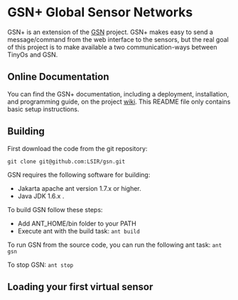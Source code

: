 # GSN+ Global Sensor Networks

GSN+ is an extension of the [GSN](https://github.com/LSIR/gsn) project.
GSN+ makes easy to send a message/command from the web interface to the sensors, but the real goal of this project is to make available a two communication-ways between TinyOs and GSN.

## Online Documentation

You can find the GSN+ documentation, including a deployment, installation, and programming
guide, on the project [wiki](https://github.com/mysite).
This README file only contains basic setup instructions.

## Building

First download the code from the git repository:

	git clone git@github.com:LSIR/gsn.git

GSN requires the following software for building:

* Jakarta apache ant version 1.7.x or higher.
* Java JDK 1.6.x .

To build GSN follow these steps:
* Add ANT_HOME/bin folder to your PATH
* Execute ant with the build task:
	``ant build``

To run GSN from the source code, you can run the following ant task:
	``ant gsn``

To stop GSN:
	``ant stop``

## Loading your first virtual sensor



